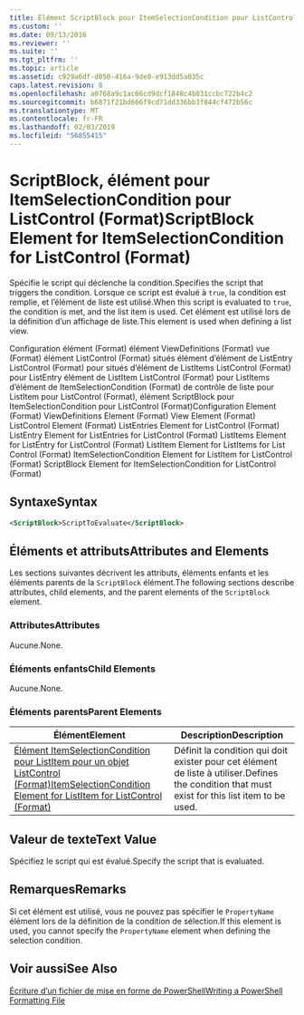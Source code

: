 ```yaml
---
title: Élément ScriptBlock pour ItemSelectionCondition pour ListControl (Format) | Microsoft Docs
ms.custom: ''
ms.date: 09/13/2016
ms.reviewer: ''
ms.suite: ''
ms.tgt_pltfrm: ''
ms.topic: article
ms.assetid: c929a6df-d050-416a-9de0-e913dd5a035c
caps.latest.revision: 8
ms.openlocfilehash: a0768a9c1ac66cd9dcf1848c4b031ccbc722b4c2
ms.sourcegitcommit: b6871f21bd666f9cd71dd336bb3f844cf472b56c
ms.translationtype: MT
ms.contentlocale: fr-FR
ms.lasthandoff: 02/03/2019
ms.locfileid: "56855415"
---
```

# <a name="scriptblock-element-for-itemselectioncondition-for-listcontrol-format"></a><span data-ttu-id="7572d-102">ScriptBlock, élément pour ItemSelectionCondition pour ListControl (Format)</span><span class="sxs-lookup"><span data-stu-id="7572d-102">ScriptBlock Element for ItemSelectionCondition for ListControl (Format)</span></span>

<span data-ttu-id="7572d-103">Spécifie le script qui déclenche la condition.</span><span class="sxs-lookup"><span data-stu-id="7572d-103">Specifies the script that triggers the condition.</span></span> <span data-ttu-id="7572d-104">Lorsque ce script est évalué à `true`, la condition est remplie, et l’élément de liste est utilisé.</span><span class="sxs-lookup"><span data-stu-id="7572d-104">When this script is evaluated to `true`, the condition is met, and the list item is used.</span></span> <span data-ttu-id="7572d-105">Cet élément est utilisé lors de la définition d’un affichage de liste.</span><span class="sxs-lookup"><span data-stu-id="7572d-105">This element is used when defining a list view.</span></span>

<span data-ttu-id="7572d-106">Configuration élément (Format) élément ViewDefinitions (Format) vue (Format) élément ListControl (Format) situés élément d’élément de ListEntry ListControl (Format) pour situés d’élément de ListItems ListControl (Format) pour ListEntry élément de ListItem ListControl (Format) pour ListItems d’élément de ItemSelectionCondition (Format) de contrôle de liste pour ListItem pour ListControl (Format), élément ScriptBlock pour ItemSelectionCondition pour ListControl (Format)</span><span class="sxs-lookup"><span data-stu-id="7572d-106">Configuration Element (Format) ViewDefinitions Element (Format) View Element (Format) ListControl Element (Format) ListEntries Element for ListControl (Format) ListEntry Element for ListEntries for ListControl (Format) ListItems Element for ListEntry for ListControl (Format) ListItem Element for ListItems for List Control (Format) ItemSelectionCondition Element for ListItem for ListControl (Format) ScriptBlock Element for ItemSelectionCondition for ListControl  (Format)</span></span>

## <a name="syntax"></a><span data-ttu-id="7572d-107">Syntaxe</span><span class="sxs-lookup"><span data-stu-id="7572d-107">Syntax</span></span>

```xml
<ScriptBlock>ScriptToEvaluate</ScriptBlock>
```

## <a name="attributes-and-elements"></a><span data-ttu-id="7572d-108">Éléments et attributs</span><span class="sxs-lookup"><span data-stu-id="7572d-108">Attributes and Elements</span></span>

<span data-ttu-id="7572d-109">Les sections suivantes décrivent les attributs, éléments enfants et les éléments parents de la `ScriptBlock` élément.</span><span class="sxs-lookup"><span data-stu-id="7572d-109">The following sections describe attributes, child elements, and the parent elements of the `ScriptBlock` element.</span></span>

### <a name="attributes"></a><span data-ttu-id="7572d-110">Attributes</span><span class="sxs-lookup"><span data-stu-id="7572d-110">Attributes</span></span>

<span data-ttu-id="7572d-111">Aucune.</span><span class="sxs-lookup"><span data-stu-id="7572d-111">None.</span></span>

### <a name="child-elements"></a><span data-ttu-id="7572d-112">Éléments enfants</span><span class="sxs-lookup"><span data-stu-id="7572d-112">Child Elements</span></span>

<span data-ttu-id="7572d-113">Aucune.</span><span class="sxs-lookup"><span data-stu-id="7572d-113">None.</span></span>

### <a name="parent-elements"></a><span data-ttu-id="7572d-114">Éléments parents</span><span class="sxs-lookup"><span data-stu-id="7572d-114">Parent Elements</span></span>

|<span data-ttu-id="7572d-115">Élément</span><span class="sxs-lookup"><span data-stu-id="7572d-115">Element</span></span>|<span data-ttu-id="7572d-116">Description</span><span class="sxs-lookup"><span data-stu-id="7572d-116">Description</span></span>|
|-------------|-----------------|
|[<span data-ttu-id="7572d-117">Élément ItemSelectionCondition pour ListItem pour un objet ListControl (Format)</span><span class="sxs-lookup"><span data-stu-id="7572d-117">ItemSelectionCondition Element for ListItem for ListControl (Format)</span></span>](./itemselectioncondition-element-for-listitem-for-listcontrol-format.md)|<span data-ttu-id="7572d-118">Définit la condition qui doit exister pour cet élément de liste à utiliser.</span><span class="sxs-lookup"><span data-stu-id="7572d-118">Defines the condition that must exist for this list item to be used.</span></span>|

## <a name="text-value"></a><span data-ttu-id="7572d-119">Valeur de texte</span><span class="sxs-lookup"><span data-stu-id="7572d-119">Text Value</span></span>

<span data-ttu-id="7572d-120">Spécifiez le script qui est évalué.</span><span class="sxs-lookup"><span data-stu-id="7572d-120">Specify the script that is evaluated.</span></span>

## <a name="remarks"></a><span data-ttu-id="7572d-121">Remarques</span><span class="sxs-lookup"><span data-stu-id="7572d-121">Remarks</span></span>

<span data-ttu-id="7572d-122">Si cet élément est utilisé, vous ne pouvez pas spécifier le `PropertyName` élément lors de la définition de la condition de sélection.</span><span class="sxs-lookup"><span data-stu-id="7572d-122">If this element is used, you cannot specify the `PropertyName` element when defining the selection condition.</span></span>

## <a name="see-also"></a><span data-ttu-id="7572d-123">Voir aussi</span><span class="sxs-lookup"><span data-stu-id="7572d-123">See Also</span></span>

[<span data-ttu-id="7572d-124">Écriture d’un fichier de mise en forme de PowerShell</span><span class="sxs-lookup"><span data-stu-id="7572d-124">Writing a PowerShell Formatting File</span></span>](./writing-a-powershell-formatting-file.md)
